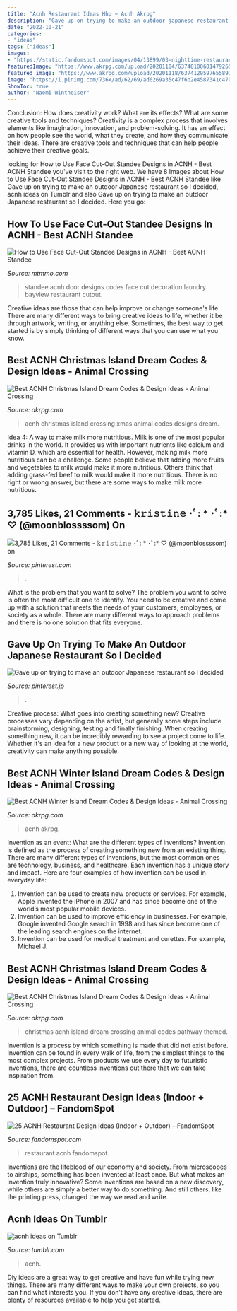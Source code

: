 ```yaml
---
title: "Acnh Restaurant Ideas Hhp ~ Acnh Akrpg"
description: "Gave up on trying to make an outdoor japanese restaurant so i decided"
date: "2022-10-21"
categories:
- "ideas"
tags: ["ideas"]
images:
- "https://static.fandomspot.com/images/04/13899/03-nighttime-restaurant-city-view-acnh.jpg"
featuredImage: "https://www.akrpg.com/upload/20201104/6374010060147926581926413.jpeg"
featured_image: "https://www.akrpg.com/upload/20201118/6374129597655891601587205.jpg"
image: "https://i.pinimg.com/736x/ad/62/69/ad6269a35c47f6b2e4587341c470211e.jpg"
ShowToc: true
author: "Naomi Wintheiser"
---
```



Conclusion: How does creativity work? What are its effects? What are some creative tools and techniques?
Creativity is a complex process that involves elements like imagination, innovation, and problem-solving. It has an effect on how people see the world, what they create, and how they communicate their ideas. There are creative tools and techniques that can help people achieve their creative goals.

	

		
looking for How to Use Face Cut-Out Standee Designs in ACNH - Best ACNH Standee you've visit to the right web. We have 8 Images about How to Use Face Cut-Out Standee Designs in ACNH - Best ACNH Standee like Gave up on trying to make an outdoor Japanese restaurant so I decided, acnh ideas on Tumblr and also Gave up on trying to make an outdoor Japanese restaurant so I decided. Here you go:
		
    
## How To Use Face Cut-Out Standee Designs In ACNH - Best ACNH Standee

<img loading=lazy src="https://www.mtmmo.com/upload/20210417/6375425774373016422135860.png" onerror="this.onerror=null;this.src='https://tse2.mm.bing.net/th?id=OIP.VyF2DtMiulEep9Bc5kc0OgHaEU&amp;pid=15.1';" alt="How to Use Face Cut-Out Standee Designs in ACNH - Best ACNH Standee">

_Source: mtmmo.com_

>standee acnh door designs codes face cut decoration laundry bayview restaurant cutout. 

	

Creative ideas are those that can help improve or change someone's life. There are many different ways to bring creative ideas to life, whether it be through artwork, writing, or anything else. Sometimes, the best way to get started is by simply thinking of different ways that you can use what you know.

    
## Best ACNH Christmas Island Dream Codes &amp; Design Ideas - Animal Crossing

<img loading=lazy src="https://www.akrpg.com/upload/20201118/6374129597655891601587205.jpg" onerror="this.onerror=null;this.src='https://tse3.mm.bing.net/th?id=OIP.xR4hoc9RKoicpRiYMxBM2wHaEK&amp;pid=15.1';" alt="Best ACNH Christmas Island Dream Codes &amp; Design Ideas - Animal Crossing">

_Source: akrpg.com_

>acnh christmas island crossing xmas animal codes designs dream. 

	

Idea 4: A way to make milk more nutritious.
Milk is one of the most popular drinks in the world. It provides us with important nutrients like calcium and vitamin D, which are essential for health. However, making milk more nutritious can be a challenge. Some people believe that adding more fruits and vegetables to milk would make it more nutritious. Others think that adding grass-fed beef to milk would make it more nutritious. There is no right or wrong answer, but there are some ways to make milk more nutritious.

    
## 3,785 Likes, 21 Comments - 𝚔𝚛𝚒𝚜𝚝𝚒𝚗𝚎 ･ﾟ: * ･ﾟ:* ♡ (@moonblossssom) On

<img loading=lazy src="https://i.pinimg.com/736x/ad/62/69/ad6269a35c47f6b2e4587341c470211e.jpg" onerror="this.onerror=null;this.src='https://tse3.mm.bing.net/th?id=OIP.E3e3njPQIlVHSppdMXhIiQHaEK&amp;pid=15.1';" alt="3,785 Likes, 21 Comments - 𝚔𝚛𝚒𝚜𝚝𝚒𝚗𝚎 ･ﾟ: * ･ﾟ:* ♡ (@moonblossssom) on">

_Source: pinterest.com_

>. 

	

What is the problem that you want to solve?
The problem you want to solve is often the most difficult one to identify. You need to be creative and come up with a solution that meets the needs of your customers, employees, or society as a whole. There are many different ways to approach problems and there is no one solution that fits everyone.

    
## Gave Up On Trying To Make An Outdoor Japanese Restaurant So I Decided

<img loading=lazy src="https://i.pinimg.com/originals/cd/52/f2/cd52f2a8b0cd07bdae469d73098d4bdd.jpg" onerror="this.onerror=null;this.src='https://tse2.mm.bing.net/th?id=OIP.p0grQ9CpY28NJ_FQ9FrIsAHaEK&amp;pid=15.1';" alt="Gave up on trying to make an outdoor Japanese restaurant so I decided">

_Source: pinterest.jp_

>. 

	

Creative process: What goes into creating something new?
Creative processes vary depending on the artist, but generally some steps include brainstorming, designing, testing and finally finishing. When creating something new, it can be incredibly rewarding to see a project come to life. Whether it's an idea for a new product or a new way of looking at the world, creativity can make anything possible.

    
## Best ACNH Winter Island Dream Codes &amp; Design Ideas - Animal Crossing

<img loading=lazy src="https://www.akrpg.com/upload/20201104/6374010060147926581926413.jpeg" onerror="this.onerror=null;this.src='https://tse1.mm.bing.net/th?id=OIP.0_4pVRphrbFsOxlRVLhPMQHaEK&amp;pid=15.1';" alt="Best ACNH Winter Island Dream Codes &amp; Design Ideas - Animal Crossing">

_Source: akrpg.com_

>acnh akrpg. 

	

Invention as an event: What are the different types of inventions?
Invention is defined as the process of creating something new from an existing thing. There are many different types of inventions, but the most common ones are technology, business, and healthcare. Each invention has a unique story and impact. Here are four examples of how invention can be used in everyday life: 
1. Invention can be used to create new products or services. For example, Apple invented the iPhone in 2007 and has since become one of the world’s most popular mobile devices. 
2. Invention can be used to improve efficiency in businesses. For example, Google invented Google search in 1998 and has since become one of the leading search engines on the internet. 
3. Invention can be used for medical treatment and curettes. For example, Michael J.

    
## Best ACNH Christmas Island Dream Codes &amp; Design Ideas - Animal Crossing

<img loading=lazy src="https://www.akrpg.com/upload/20201118/6374129377738411759479702.png" onerror="this.onerror=null;this.src='https://tse1.mm.bing.net/th?id=OIP.aragQUTQXlD3jjjhAN2jRgHaEG&amp;pid=15.1';" alt="Best ACNH Christmas Island Dream Codes &amp; Design Ideas - Animal Crossing">

_Source: akrpg.com_

>christmas acnh island dream crossing animal codes pathway themed. 

	

Invention is a process by which something is made that did not exist before. Invention can be found in every walk of life, from the simplest things to the most complex projects. From products we use every day to futuristic inventions, there are countless inventions out there that we can take inspiration from.

    
## 25 ACNH Restaurant Design Ideas (Indoor + Outdoor) – FandomSpot

<img loading=lazy src="https://static.fandomspot.com/images/04/13899/03-nighttime-restaurant-city-view-acnh.jpg" onerror="this.onerror=null;this.src='https://tse2.mm.bing.net/th?id=OIP.vVT42j0F9oehQemWJWK6zgHaEK&amp;pid=15.1';" alt="25 ACNH Restaurant Design Ideas (Indoor + Outdoor) – FandomSpot">

_Source: fandomspot.com_

>restaurant acnh fandomspot. 

	

Inventions are the lifeblood of our economy and society. From microscopes to airships, something has been invented at least once. But what makes an invention truly innovative? Some inventions are based on a new discovery, while others are simply a better way to do something. And still others, like the printing press, changed the way we read and write.

    
## Acnh Ideas On Tumblr

<img loading=lazy src="https://64.media.tumblr.com/905e0dc4cd444ee452b05c7af8c4adab/b790f69c34d68fb6-8a/s640x960/38359e737a1addafe9824ab39cee167484e2679a.jpg" onerror="this.onerror=null;this.src='https://tse2.mm.bing.net/th?id=OIP.22xHIz7Xcev_t5AGJgGQuQHaEL&amp;pid=15.1';" alt="acnh ideas on Tumblr">

_Source: tumblr.com_

>acnh. 

	

Diy ideas are a great way to get creative and have fun while trying new things. There are many different ways to make your own projects, so you can find what interests you. If you don’t have any creative ideas, there are plenty of resources available to help you get started.

